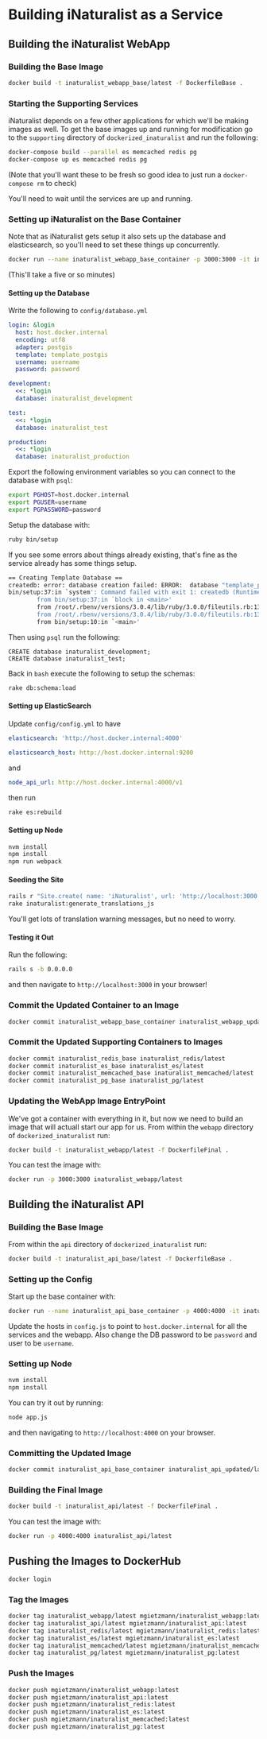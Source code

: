 # Building iNaturalist as a Service

## Building the iNaturalist WebApp

### Building the Base Image
```bash
docker build -t inaturalist_webapp_base/latest -f DockerfileBase .
```

### Starting the Supporting Services
iNaturalist depends on a few other applications for which we'll be making images as well. To get the base images up and running for modification go to the `supporting` directory of `dockerized_inaturalist` and run the following:
```bash
docker-compose build --parallel es memcached redis pg
docker-compose up es memcached redis pg
```

(Note that you'll want these to be fresh so good idea to just run a `docker-compose rm` to check)

You'll need to wait until the services are up and running.

### Setting up iNaturalist on the Base Container
Note that as iNaturalist gets setup it also sets up the database and elasticsearch, so you'll need to set these things up concurrently.

```bash
docker run --name inaturalist_webapp_base_container -p 3000:3000 -it inaturalist_webapp_base/latest
```

(This'll take a five or so minutes)

#### Setting up the Database

Write the following to `config/database.yml`

```yaml
login: &login
  host: host.docker.internal
  encoding: utf8
  adapter: postgis
  template: template_postgis
  username: username
  password: password

development:
  <<: *login
  database: inaturalist_development

test:
  <<: *login
  database: inaturalist_test

production:
  <<: *login
  database: inaturalist_production
```

Export the following environment variables so you can connect to the database with `psql`:
```bash
export PGHOST=host.docker.internal
export PGUSER=username
export PGPASSWORD=password
```

Setup the database with:
```bash
ruby bin/setup
```

If you see some errors about things already existing, that's fine as the service already has some things setup.

```bash
== Creating Template Database ==
createdb: error: database creation failed: ERROR:  database "template_postgis" already exists
bin/setup:37:in `system': Command failed with exit 1: createdb (RuntimeError)
        from bin/setup:37:in `block in <main>'
        from /root/.rbenv/versions/3.0.4/lib/ruby/3.0.0/fileutils.rb:139:in `chdir'
        from /root/.rbenv/versions/3.0.4/lib/ruby/3.0.0/fileutils.rb:139:in `cd'
        from bin/setup:10:in `<main>'
```

Then using `psql` run the following:
```psql
CREATE database inaturalist_development; 
CREATE database inaturalist_test;
```

Back in `bash` execute the following to setup the schemas:
```bash
rake db:schema:load
```

#### Setting up ElasticSearch
Update `config/config.yml` to have
```yml
elasticsearch: 'http://host.docker.internal:4000'
```

```yml
elasticsearch_host: http://host.docker.internal:9200
```

and

```yml
node_api_url: http://host.docker.internal:4000/v1
```

then run
```bash
rake es:rebuild
```

#### Setting up Node

```bash
nvm install 
npm install
npm run webpack 
```

#### Seeding the Site
```bash
rails r "Site.create( name: 'iNaturalist', url: 'http://localhost:3000' )"
rake inaturalist:generate_translations_js
```

You'll get lots of translation warning messages, but no need to worry.

#### Testing it Out

Run the following:
```bash
rails s -b 0.0.0.0
```
and then navigate to `http://localhost:3000` in your browser!

### Commit the Updated Container to an Image
```bash
docker commit inaturalist_webapp_base_container inaturalist_webapp_updated/latest
```

### Commit the Updated Supporting Containers to Images
```bash
docker commit inaturalist_redis_base inaturalist_redis/latest
docker commit inaturalist_es_base inaturalist_es/latest
docker commit inaturalist_memcached_base inaturalist_memcached/latest
docker commit inaturalist_pg_base inaturalist_pg/latest
```

### Updating the WebApp Image EntryPoint
We've got a container with everything in it, but now we need to build an image that will actuall start our app for us. From within the `webapp` directory of `dockerized_inaturalist` run:

```bash
docker build -t inaturalist_webapp/latest -f DockerfileFinal .
```

You can test the image with:

```bash
docker run -p 3000:3000 inaturalist_webapp/latest
```

## Building the iNaturalist API

### Building the Base Image
From within the `api` directory of `dockerized_inaturalist` run:

```bash
docker build -t inaturalist_api_base/latest -f DockerfileBase .
```

### Setting up the Config

Start up the base container with:

```bash
docker run --name inaturalist_api_base_container -p 4000:4000 -it inaturalist_api_base/latest
```

Update the hosts in `config.js` to point to `host.docker.internal` for all the services and the webapp. Also change the DB password to be `password` and user to be `username`.

### Setting up Node
```bash
nvm install
npm install
```

You can try it out by running:
```bash
node app.js
```

and then navigating to `http://localhost:4000` on your browser.

### Committing the Updated Image
```bash
docker commit inaturalist_api_base_container inaturalist_api_updated/latest
```

### Building the Final Image
```bash
docker build -t inaturalist_api/latest -f DockerfileFinal .
```

You can test the image with:

```bash
docker run -p 4000:4000 inaturalist_api/latest
```

## Pushing the Images to DockerHub

```bash
docker login
```


### Tag the Images
```bash
docker tag inaturalist_webapp/latest mgietzmann/inaturalist_webapp:latest
docker tag inaturalist_api/latest mgietzmann/inaturalist_api:latest
docker tag inaturalist_redis/latest mgietzmann/inaturalist_redis:latest
docker tag inaturalist_es/latest mgietzmann/inaturalist_es:latest
docker tag inaturalist_memcached/latest mgietzmann/inaturalist_memcached:latest
docker tag inaturalist_pg/latest mgietzmann/inaturalist_pg:latest
```

### Push the Images
```bash
docker push mgietzmann/inaturalist_webapp:latest
docker push mgietzmann/inaturalist_api:latest
docker push mgietzmann/inaturalist_redis:latest
docker push mgietzmann/inaturalist_es:latest
docker push mgietzmann/inaturalist_memcached:latest
docker push mgietzmann/inaturalist_pg:latest
```
